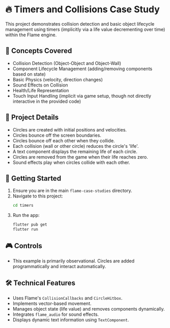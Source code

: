# 🔥 Timers and Collisions Case Study

This project demonstrates collision detection and basic object lifecycle management using timers (implicitly via a life value decrementing over time) within the Flame engine.

## 🧩 Concepts Covered

- Collision Detection (Object-Object and Object-Wall)
- Component Lifecycle Management (adding/removing components based on state)
- Basic Physics (velocity, direction changes)
- Sound Effects on Collision
- Health/Life Representation
- Touch Input Handling (implicit via game setup, though not directly interactive in the provided code)

## 🎯 Project Details

- Circles are created with initial positions and velocities.
- Circles bounce off the screen boundaries.
- Circles bounce off each other when they collide.
- Each collision (wall or other circle) reduces the circle's 'life'.
- A text component displays the remaining life of each circle.
- Circles are removed from the game when their life reaches zero.
- Sound effects play when circles collide with each other.

## 🚀 Getting Started

1. Ensure you are in the main `flame-case-studies` directory.
2. Navigate to this project:
   ```bash
   cd timers
   ```
3. Run the app:
   ```bash
   flutter pub get
   flutter run
   ```

## 🎮 Controls

- This example is primarily observational. Circles are added programmatically and interact automatically.

## 🛠️ Technical Features

- Uses Flame's `CollisionCallbacks` and `CircleHitbox`.
- Implements vector-based movement.
- Manages object state (life value) and removes components dynamically.
- Integrates `flame_audio` for sound effects.
- Displays dynamic text information using `TextComponent`.
